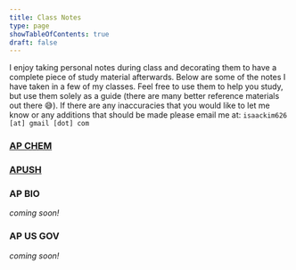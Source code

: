 ```yaml
---
title: Class Notes
type: page
showTableOfContents: true
draft: false
---
```

I enjoy taking personal notes during class and decorating them to have a complete piece of study material afterwards. Below are some of the notes I have taken in a few of my classes. Feel free to use them to help you study, but use them solely as a guide (there are many better reference materials out there 😅). If there are any inaccuracies that you would like to let me know or any additions that should be made please email me at: `isaackim626 [at] gmail [dot] com`

### [AP CHEM](./apchem/)

### [APUSH](./apush/)

### AP BIO
*coming soon!*

### AP US GOV
*coming soon!*

